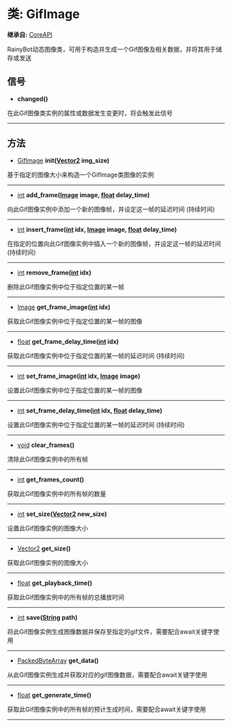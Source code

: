 # 类: GifImage  
  
**继承自:** [CoreAPI](CoreAPI.md)  
  
RainyBot动态图像类，可用于构造并生成一个Gif图像及相关数据，并将其用于储存或发送  
  
## 信号 
  
- **changed()**  
  
在此Gif图像类实例的属性或数据发生变更时，将会触发此信号  
  
---  
  
## 方法 
  
- [GifImage](GifImage.md) **init([Vector2](https://docs.godotengine.org/en/latest/classes/class_vector2.html) img_size)**  
  
基于指定的图像大小来构造一个GifImage类图像的实例  
  
---  
  
- [int](https://docs.godotengine.org/en/latest/classes/class_int.html) **add_frame([Image](https://docs.godotengine.org/en/latest/classes/class_image.html) image, [float](https://docs.godotengine.org/en/latest/classes/class_float.html) delay_time)**  
  
向此Gif图像实例中添加一个新的图像帧，并设定这一帧的延迟时间 (持续时间)  
  
---  
  
- [int](https://docs.godotengine.org/en/latest/classes/class_int.html) **insert_frame([int](https://docs.godotengine.org/en/latest/classes/class_int.html) idx, [Image](https://docs.godotengine.org/en/latest/classes/class_image.html) image, [float](https://docs.godotengine.org/en/latest/classes/class_float.html) delay_time)**  
  
在指定的位置向此Gif图像实例中插入一个新的图像帧，并设定这一帧的延迟时间 (持续时间)  
  
---  
  
- [int](https://docs.godotengine.org/en/latest/classes/class_int.html) **remove_frame([int](https://docs.godotengine.org/en/latest/classes/class_int.html) idx)**  
  
删除此Gif图像实例中位于指定位置的某一帧  
  
---  
  
- [Image](https://docs.godotengine.org/en/latest/classes/class_image.html) **get_frame_image([int](https://docs.godotengine.org/en/latest/classes/class_int.html) idx)**  
  
获取此Gif图像实例中位于指定位置的某一帧的图像  
  
---  
  
- [float](https://docs.godotengine.org/en/latest/classes/class_float.html) **get_frame_delay_time([int](https://docs.godotengine.org/en/latest/classes/class_int.html) idx)**  
  
获取此Gif图像实例中位于指定位置的某一帧的延迟时间 (持续时间)  
  
---  
  
- [int](https://docs.godotengine.org/en/latest/classes/class_int.html) **set_frame_image([int](https://docs.godotengine.org/en/latest/classes/class_int.html) idx, [Image](https://docs.godotengine.org/en/latest/classes/class_image.html) image)**  
  
设置此Gif图像实例中位于指定位置的某一帧的图像  
  
---  
  
- [int](https://docs.godotengine.org/en/latest/classes/class_int.html) **set_frame_delay_time([int](https://docs.godotengine.org/en/latest/classes/class_int.html) idx, [float](https://docs.godotengine.org/en/latest/classes/class_float.html) delay_time)**  
  
设置此Gif图像实例中位于指定位置的某一帧的延迟时间 (持续时间)  
  
---  
  
- [void](https://docs.godotengine.org/en/latest/classes/class_void.html) **clear_frames()**  
  
清除此Gif图像实例中的所有帧  
  
---  
  
- [int](https://docs.godotengine.org/en/latest/classes/class_int.html) **get_frames_count()**  
  
获取此Gif图像实例中的所有帧的数量  
  
---  
  
- [int](https://docs.godotengine.org/en/latest/classes/class_int.html) **set_size([Vector2](https://docs.godotengine.org/en/latest/classes/class_vector2.html) new_size)**  
  
设置此Gif图像实例的图像大小  
  
---  
  
- [Vector2](https://docs.godotengine.org/en/latest/classes/class_vector2.html) **get_size()**  
  
获取此Gif图像实例的图像大小  
  
---  
  
- [float](https://docs.godotengine.org/en/latest/classes/class_float.html) **get_playback_time()**  
  
获取此Gif图像实例中的所有帧的总播放时间  
  
---  
  
- [int](https://docs.godotengine.org/en/latest/classes/class_int.html) **save([String](https://docs.godotengine.org/en/latest/classes/class_string.html) path)**  
  
将此Gif图像实例生成图像数据并保存至指定的gif文件，需要配合await关键字使用  
  
---  
  
- [PackedByteArray](https://docs.godotengine.org/en/latest/classes/class_packedbytearray.html) **get_data()**  
  
从此Gif图像实例生成并获取对应的gif图像数据，需要配合await关键字使用  
  
---  
  
- [float](https://docs.godotengine.org/en/latest/classes/class_float.html) **get_generate_time()**  
  
获取此Gif图像实例中的所有帧的预计生成时间，需要配合await关键字使用  
  
---  
  

